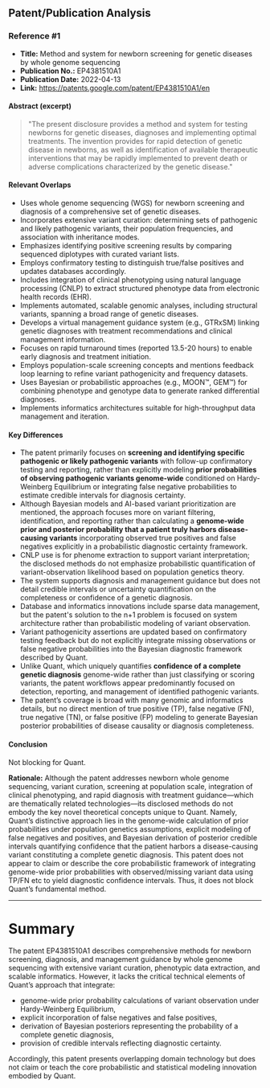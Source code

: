 ## Patent/Publication Analysis

### Reference #1

- **Title:** Method and system for newborn screening for genetic diseases by whole genome sequencing
- **Publication No.:** EP4381510A1
- **Publication Date:** 2022-04-13
- **Link:** https://patents.google.com/patent/EP4381510A1/en

#### Abstract (excerpt)

> "The present disclosure provides a method and system for testing newborns for genetic diseases, diagnoses and implementing optimal treatments. The invention provides for rapid detection of genetic disease in newborns, as well as identification of available therapeutic interventions that may be rapidly implemented to prevent death or adverse complications characterized by the genetic disease."

#### Relevant Overlaps

- Uses whole genome sequencing (WGS) for newborn screening and diagnosis of a comprehensive set of genetic diseases.
- Incorporates extensive variant curation: determining sets of pathogenic and likely pathogenic variants, their population frequencies, and association with inheritance modes.
- Emphasizes identifying positive screening results by comparing sequenced diplotypes with curated variant lists.
- Employs confirmatory testing to distinguish true/false positives and updates databases accordingly.
- Includes integration of clinical phenotyping using natural language processing (CNLP) to extract structured phenotype data from electronic health records (EHR).
- Implements automated, scalable genomic analyses, including structural variants, spanning a broad range of genetic diseases.
- Develops a virtual management guidance system (e.g., GTRxSM) linking genetic diagnoses with treatment recommendations and clinical management information.
- Focuses on rapid turnaround times (reported 13.5-20 hours) to enable early diagnosis and treatment initiation.
- Employs population-scale screening concepts and mentions feedback loop learning to refine variant pathogenicity and frequency datasets.
- Uses Bayesian or probabilistic approaches (e.g., MOON™, GEM™) for combining phenotype and genotype data to generate ranked differential diagnoses.
- Implements informatics architectures suitable for high-throughput data management and iteration.

#### Key Differences

- The patent primarily focuses on **screening and identifying specific pathogenic or likely pathogenic variants** with follow-up confirmatory testing and reporting, rather than explicitly modeling **prior probabilities of observing pathogenic variants genome-wide** conditioned on Hardy-Weinberg Equilibrium or integrating false negative probabilities to estimate credible intervals for diagnosis certainty.
- Although Bayesian models and AI-based variant prioritization are mentioned, the approach focuses more on variant filtering, identification, and reporting rather than calculating a **genome-wide prior and posterior probability that a patient truly harbors disease-causing variants** incorporating observed true positives and false negatives explicitly in a probabilistic diagnostic certainty framework.
- CNLP use is for phenome extraction to support variant interpretation; the disclosed methods do not emphasize probabilistic quantification of variant-observation likelihood based on population genetics theory.
- The system supports diagnosis and management guidance but does not detail credible intervals or uncertainty quantification on the completeness or confidence of a genetic diagnosis.
- Database and informatics innovations include sparse data management, but the patent's solution to the n+1 problem is focused on system architecture rather than probabilistic modeling of variant observation.
- Variant pathogenicity assertions are updated based on confirmatory testing feedback but do not explicitly integrate missing observations or false negative probabilities into the Bayesian diagnostic framework described by Quant.
- Unlike Quant, which uniquely quantifies **confidence of a complete genetic diagnosis** genome-wide rather than just classifying or scoring variants, the patent workflows appear predominantly focused on detection, reporting, and management of identified pathogenic variants.
- The patent’s coverage is broad with many genomic and informatics details, but no direct mention of true positive (TP), false negative (FN), true negative (TN), or false positive (FP) modeling to generate Bayesian posterior probabilities of disease causality or diagnosis completeness.

#### Conclusion

Not blocking for Quant.

**Rationale:** Although the patent addresses newborn whole genome sequencing, variant curation, screening at population scale, integration of clinical phenotyping, and rapid diagnosis with treatment guidance—which are thematically related technologies—its disclosed methods do not embody the key novel theoretical concepts unique to Quant. Namely, Quant’s distinctive approach lies in the genome-wide calculation of prior probabilities under population genetics assumptions, explicit modeling of false negatives and positives, and Bayesian derivation of posterior credible intervals quantifying confidence that the patient harbors a disease-causing variant constituting a complete genetic diagnosis. This patent does not appear to claim or describe the core probabilistic framework of integrating genome-wide prior probabilities with observed/missing variant data using TP/FN etc to yield diagnostic confidence intervals. Thus, it does not block Quant’s fundamental method.

---

# Summary

The patent EP4381510A1 describes comprehensive methods for newborn screening, diagnosis, and management guidance by whole genome sequencing with extensive variant curation, phenotypic data extraction, and scalable informatics. However, it lacks the critical technical elements of Quant’s approach that integrate:
- genome-wide prior probability calculations of variant observation under Hardy-Weinberg Equilibrium,
- explicit incorporation of false negatives and false positives,
- derivation of Bayesian posteriors representing the probability of a complete genetic diagnosis,
- provision of credible intervals reflecting diagnostic certainty.

Accordingly, this patent presents overlapping domain technology but does not claim or teach the core probabilistic and statistical modeling innovation embodied by Quant.
